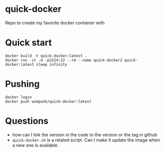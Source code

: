 # quick-docker
Repo to create my favorite docker container with

# Quick start

```
docker build -t quick-docker:latest .
docker run -it -d -p2224:22 --rm --name quick-docker2 quick-docker:latest sleep infinity
```

# Pushing 

```
docker login
docker push wimpunk/quick-docker:latest
```

# Questions

- how can I link the version in the code to the version or the tag in github
- `quick-docker.sh` is a related script.  Can I make it update the image when a new one is available.